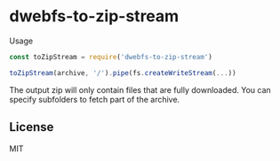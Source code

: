 # dwebfs-to-zip-stream

Usage

```js
const toZipStream = require('dwebfs-to-zip-stream')

toZipStream(archive, '/').pipe(fs.createWriteStream(...))
```

The output zip will only contain files that are fully downloaded.
You can specify subfolders to fetch part of the archive.

## License

MIT